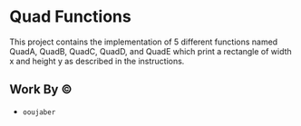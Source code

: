 # Quad Functions

This project contains the implementation of 5 different functions named QuadA, QuadB, QuadC, QuadD, and QuadE which print a rectangle of width x and height y as described in the instructions.

## Work By &copy;

- `ooujaber`
